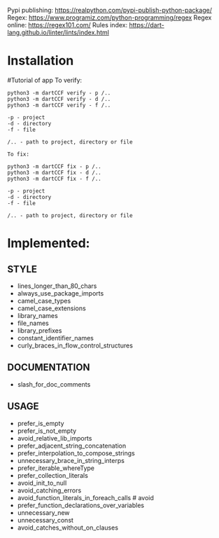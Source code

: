 Pypi publishing: https://realpython.com/pypi-publish-python-package/
Regex: https://www.programiz.com/python-programming/regex
Regex online: https://regex101.com/
Rules index: https://dart-lang.github.io/linter/lints/index.html

# Installation


#Tutorial of app
To verify:
```
python3 -m dartCCF verify - p /..
python3 -m dartCCF verify - d /..
python3 -m dartCCF verify - f /..

-p - project
-d - directory 
-f - file 

/.. - path to project, directory or file 

To fix:

python3 -m dartCCF fix - p /..
python3 -m dartCCF fix - d /..
python3 -m dartCCF fix - f /..

-p - project
-d - directory 
-f - file 

/.. - path to project, directory or file 
```

# Implemented:
## STYLE
- lines_longer_than_80_chars
- always_use_package_imports
- camel_case_types
- camel_case_extensions
- library_names
- file_names
- library_prefixes
- constant_identifier_names
- curly_braces_in_flow_control_structures
## DOCUMENTATION
- slash_for_doc_comments
## USAGE
- prefer_is_empty
- prefer_is_not_empty
- avoid_relative_lib_imports
- prefer_adjacent_string_concatenation
- prefer_interpolation_to_compose_strings
- unnecessary_brace_in_string_interps
- prefer_iterable_whereType
- prefer_collection_literals
- avoid_init_to_null
- avoid_catching_errors
- avoid_function_literals_in_foreach_calls # avoid
- prefer_function_declarations_over_variables
- unnecessary_new 
- unnecessary_const
- avoid_catches_without_on_clauses
 
